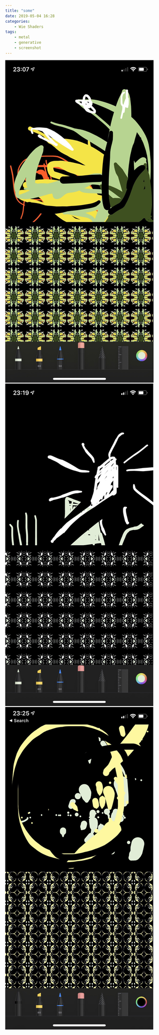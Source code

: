 ```yaml
---
title: "some"
date: 2019-05-04 16:28
categories:
	- Wie Shaders
tags:
	- metal
	- generative
    - screenshot
---
```


![Metal: some 1](/assets/afd4bd8e7a.jpg)
![Metal: some 2](/assets/8e29293c2e.jpg)
![Metal: some 3](/assets/6c86846d69.jpg)